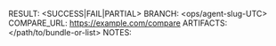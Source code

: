 RESULT: <SUCCESS|FAIL|PARTIAL>
BRANCH: <ops/agent-slug-UTC>
COMPARE_URL: <https://example.com/compare>
ARTIFACTS: </path/to/bundle-or-list>
NOTES: <concise notes and follow-ups>
